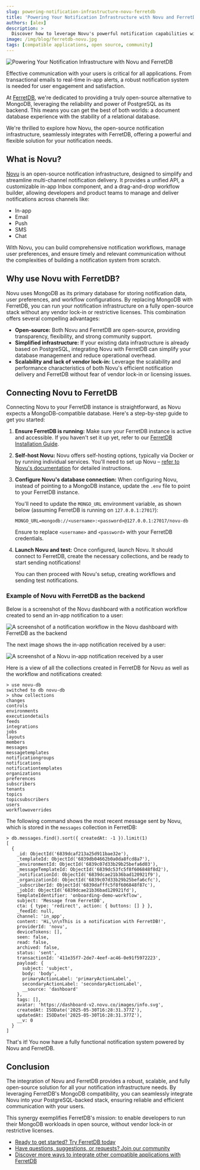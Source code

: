 ```yaml
---
slug: powering-notification-infrastructure-novu-ferretdb
title: 'Powering Your Notification Infrastructure with Novu and FerretDB'
authors: [alex]
description: >
  Discover how to leverage Novu's powerful notification capabilities with FerretDB as your robust, PostgreSQL-backed database.
image: /img/blog/ferretdb-novu.jpg
tags: [compatible applications, open source, community]
---
```


![Powering Your Notification Infrastructure with Novu and FerretDB](/img/blog/ferretdb-novu.jpg)

Effective communication with your users is critical for all applications.
From transactional emails to real-time in-app alerts, a robust notification system is needed for user engagement and satisfaction.

<!--truncate-->

At [FerretDB](https://www.ferretdb.com/), we're dedicated to providing a truly open-source alternative to MongoDB, leveraging the reliability and power of PostgreSQL as its backend.
This means you can get the best of both worlds: a document database experience with the stability of a relational database.

We're thrilled to explore how Novu, the open-source notification infrastructure, seamlessly integrates with FerretDB, offering a powerful and flexible solution for your notification needs.

## What is Novu?

[Novu](https://novu.co/) is an open-source notification infrastructure, designed to simplify and streamline multi-channel notification delivery.
It provides a unified API, a customizable in-app Inbox component, and a drag-and-drop workflow builder, allowing developers and product teams to manage and deliver notifications across channels like:

- In-app
- Email
- Push
- SMS
- Chat

With Novu, you can build comprehensive notification workflows, manage user preferences, and ensure timely and relevant communication without the complexities of building a notification system from scratch.

## Why use Novu with FerretDB?

Novu uses MongoDB as its primary database for storing notification data, user preferences, and workflow configurations.
By replacing MongoDB with FerretDB, you can run your notification infrastructure on a fully open-source stack without any vendor lock-in or restrictive licenses.
This combination offers several compelling advantages:

- **Open-source:** Both Novu and FerretDB are open-source, providing transparency, flexibility, and strong community support.
- **Simplified infrastructure:** If your existing data infrastructure is already based on PostgreSQL, integrating Novu with FerretDB can simplify your database management and reduce operational overhead.
- **Scalability and lack of vendor lock-in:** Leverage the scalability and performance characteristics of both Novu's efficient notification delivery and FerretDB without fear of vendor lock-in or licensing issues.

## Connecting Novu to FerretDB

Connecting Novu to your FerretDB instance is straightforward, as Novu expects a MongoDB-compatible database.
Here's a step-by-step guide to get you started:

1. **Ensure FerretDB is running:** Make sure your FerretDB instance is active and accessible.
   If you haven't set it up yet, refer to our [FerretDB Installation Guide](https://docs.ferretdb.io/installation/ferretdb/).
2. **Self-host Novu:** Novu offers self-hosting options, typically via Docker or by running individual services.
   You'll need to set up Novu – [refer to Novu's documentation](https://docs.novu.co/community/self-hosting-novu/overview) for detailed instructions.
3. **Configure Novu's database connection:** When configuring Novu, instead of pointing to a MongoDB instance, update the `.env` file to point to your FerretDB instance.

   You'll need to update the `MONGO_URL` environment variable, as shown below (assuming FerretDB is running on `127.0.0.1:27017`):

   ```text
   MONGO_URL=mongodb://<username>:<password>@127.0.0.1:27017/novu-db
   ```

   Ensure to replace `<username>` and `<password>` with your FerretDB credentials.

4. **Launch Novu and test:** Once configured, launch Novu.
   It should connect to FerretDB, create the necessary collections, and be ready to start sending notifications!

   You can then proceed with Novu's setup, creating workflows and sending test notifications.

### Example of Novu with FerretDB as the backend

Below is a screenshot of the Novu dashboard with a notification workflow created to send an in-app notification to a user:

![A screenshot of a notification workflow in the Novu dashboard with FerretDB as the backend](/img/blog/novu-workflow-dashboard.png)

The next image shows the in-app notification received by a user:

![A screenshot of a Novu in-app notification received by a user](/img/blog/novu-notification.png)

Here is a view of all the collections created in FerretDB for Novu as well as the workflow and notifications created:

```text
> use novu-db
switched to db novu-db
> show collections
changes
controls
environments
executiondetails
feeds
integrations
jobs
layouts
members
messages
messagetemplates
notificationgroups
notifications
notificationtemplates
organizations
preferences
subscribers
tenants
topics
topicsubscribers
users
workflowoverrides
```

The following command shows the most recent message sent by Novu, which is stored in the `messages` collection in FerretDB:

```text
> db.messages.find().sort({ createdAt: -1 }).limit(1)
[
  {
    _id: ObjectId('6839dcaf213a25d911bae32e'),
    _templateId: ObjectId('6839db04662b0a0da8fcd8a7'),
    _environmentId: ObjectId('6839c07d33b29b25befa6d03'),
    _messageTemplateId: ObjectId('6839dc53fc5f8f606848f8d2'),
    _notificationId: ObjectId('6839dcae21b36bad120921f9'),
    _organizationId: ObjectId('6839c07d33b29b25befa6cfc'),
    _subscriberId: ObjectId('6839dafffc5f8f606848f87c'),
    _jobId: ObjectId('6839dcae21b36bad120921fd'),
    templateIdentifier: 'onboarding-demo-workflow',
    subject: 'Message from FerretDB',
    cta: { type: 'redirect', action: { buttons: [] } },
    _feedId: null,
    channel: 'in_app',
    content: 'Hi,\n\nThis is a notification with FerretDB!',
    providerId: 'novu',
    deviceTokens: [],
    seen: false,
    read: false,
    archived: false,
    status: 'sent',
    transactionId: '411e35f7-2de7-4eef-ac46-0e91f5972223',
    payload: {
      subject: 'subject',
      body: 'body',
      primaryActionLabel: 'primaryActionLabel',
      secondaryActionLabel: 'secondaryActionLabel',
      __source: 'dashboard'
    },
    tags: [],
    avatar: 'https://dashboard-v2.novu.co/images/info.svg',
    createdAt: ISODate('2025-05-30T16:28:31.377Z'),
    updatedAt: ISODate('2025-05-30T16:28:31.377Z'),
    __v: 0
  }
]
```

That's it!
You now have a fully functional notification system powered by Novu and FerretDB.

## Conclusion

The integration of Novu and FerretDB provides a robust, scalable, and fully open-source solution for all your notification infrastructure needs.
By leveraging FerretDB's MongoDB compatibility, you can seamlessly integrate Novu into your PostgreSQL-backed stack, ensuring reliable and efficient communication with your users.

This synergy exemplifies FerretDB's mission: to enable developers to run their MongoDB workloads in open source, without vendor lock-in or restrictive licenses.

- [Ready to get started? Try FerretDB today](https://github.com/FerretDB/FerretDB)
- [Have questions, suggestions, or requests? Join our community](https://docs.ferretdb.io/#community)
- [Discover more ways to integrate other compatible applications with FerretDB](https://docs.ferretdb.io/compatible-applications)
